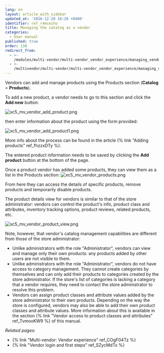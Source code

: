 ```yaml
---
lang: en
layout: article_with_sidebar
updated_at: '2016-12-28 16:26 +0400'
identifier: ref_r4mcwiho
title: Managing the catalog as a vendor
categories:
  - User manual
published: true
order: 130
redirect_from:
  - >-
    /modules/multi-vendor/multi-vendor_vendor_experience/managing_vendor_catalog.html
  - >-
    /multivendor/multi-vendor/multi-vendor_vendor_experience/managing_vendor_catalog.html
---
```

Vendors can add and manage products using the Products section (**Catalog** > **Products**).

To add a new product, a vendor needs to go to this section and click the **Add new** button:

![xc5_mv_vendor_add_product.png]({{site.baseurl}}/attachments/ref_r4mcwiho/xc5_mv_vendor_add_product.png)

then enter information about the product using the form provided:

![xc5_mv_vendor_add_product1.png]({{site.baseurl}}/attachments/ref_r4mcwiho/xc5_mv_vendor_add_product1.png)

More info about the process can be found in the article {% link "Adding products" ref_fhzzxDTy %}. 

The entered product information needs to be saved by clicking the **Add product** button at the bottom of the page.



Once a product vendor has added some products, they can view them as a list in the Products section:
![xc5_mv_vendor_products.png]({{site.baseurl}}/attachments/ref_r4mcwiho/xc5_mv_vendor_products.png)

From here they can access the details of specific products, remove products and temporarily disable products. 

The product details view for vendors is similar to that of the store administrator: vendors can control the product's info, product class and attributes, inventory tracking options, product reviews, related products, etc.

![xc5_mv_vendor_product_view.png]({{site.baseurl}}/attachments/ref_r4mcwiho/xc5_mv_vendor_product_view.png)

Note, however, that vendor's catalog management capabilities are different from those of the store administrator:

*   Unlike administrators with the role "Administrator", vendors can view and manage only their own products: any products added by other users are not visible to them.
*   Unlike administrators with the role "Administrator", vendors do not have access to category management. They cannot create categories by themselves and can only add their products to categories created by the store administrator. If the store's list of categories is lacking a category that a vendor requires, they need to contact the store administrator to resolve this problem.
*   Vendors can assign product classes and attribute values added by the store administrator to their own products. Depending on the way the store is configured, vendors may also be able to add their own product classes and attribute values. More information about this is available in the section {% link "Vendor access to product classes and attributes" ref_TvmooKW9 %} of this manual.

_Related pages:_

   *   {% link "Multi-vendor: Vendor experience" ref_COgF04Tz %}
   *   {% link "Vendor login and first steps" ref_SZycMdTx %}
   
